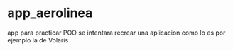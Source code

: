 # app_aerolinea
app para practicar POO 
se intentara recrear una aplicacion como lo es por ejemplo la de Volaris 
